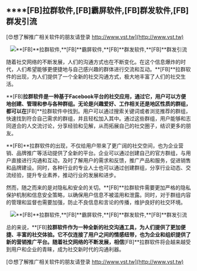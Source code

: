 ## ****[FB]**拉群软件,**[FB]**霸屏软件,**[FB]**群发软件,**[FB]**群发引流**

[😍想了解推广相关软件的朋友请登录 http://www.vst.tw](http://www.vst.tw)

 <center><img src="https://vst.tw/MP4/tuiguang/png/3.png" alt="**[FB]**拉群软件,**[FB]**霸屏软件,**[FB]**群发软件,**[FB]**群发引流"></center>

随着社交网络的不断发展，人们的沟通方式也在不断变化。在这个信息爆炸的时代，人们希望能够更便捷地与自己感兴趣的群体进行交流和互动。**[FB]**拉群软件的出现，为人们提供了一个全新的社交沟通方式，极大地丰富了人们的社交生活。

**[FB]**拉群软件是一种基于Facebook平台的社交应用，通过它，用户可以方便地创建、管理和参与各种群组。无论是兴趣爱好、工作相关还是地区性质的群组，都可以在**[FB]**拉群软件中找到。用户可以通过搜索关键词或者浏览推荐的群组，快速找到符合自己需求的群组，并且轻松加入其中。通过这些群组，用户能够和志同道合的人交流讨论，分享经验和见解，从而拓展自己的社交圈子，结识更多的朋友。

**[FB]**拉群软件的出现，不仅给用户带来了更广阔的社交空间，也为企业营销、品牌推广等活动提供了全新的平台。企业可以通过创建自己的官方群组，与用户直接进行沟通和互动，及时了解用户的需求和反馈，推广产品和服务，促进销售和品牌建设。同时，各种行业的专业人士也可以通过创建群组，分享行业动态、交流经验，提升专业素养，推动行业的发展和进步。

然而，随之而来的是对隐私和安全的关切。**[FB]**拉群软件需要更加严格的隐私保护机制和信息安全策略，以确保用户信息不被滥用和泄露。同时，对于群组内容的管理和监督也需要加强，防止不良信息和言论的传播，维护良好的社交环境。

 <center><img src="https://vst.tw/MP4/tuiguang/png/8.png" alt="**[FB]**拉群软件,**[FB]**霸屏软件,**[FB]**群发软件,**[FB]**群发引流"></center>

总的来说，**[FB]**拉群软件作为一种全新的社交沟通工具，为人们提供了更加便捷、丰富的社交体验。它不仅连接了用户之间的情感纽带，也为企业和组织提供了新的营销推广平台。随着社交网络的不断发展，相信**[FB]**拉群软件将会越来越受到用户和企业的青睐，成为社交新时代的沟通利器。

[😍想了解推广相关软件的朋友请登录 http://www.vst.tw](http://www.vst.tw)




